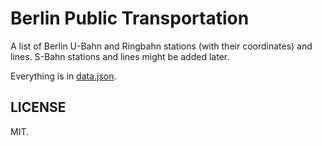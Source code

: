 # Berlin Public Transportation

A list of Berlin U-Bahn and Ringbahn stations (with their coordinates) and lines. S-Bahn stations and lines might be added later.

Everything is in [data.json](data.json).

## LICENSE

MIT.
